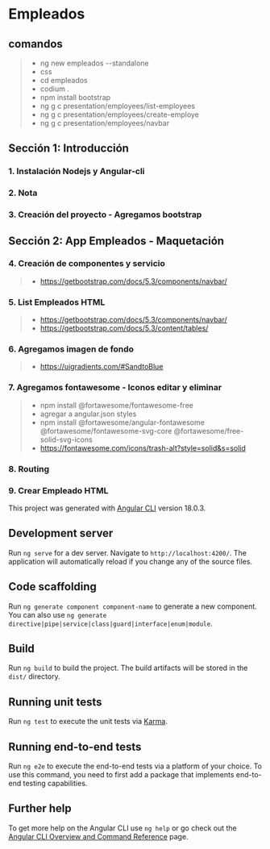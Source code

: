 # Empleados

## comandos
>- ng new empleados --standalone
>- css
>- cd empleados
>- codium .
>- npm install bootstrap
>- ng g c presentation/employees/list-employees
>- ng g c presentation/employees/create-employe
>- ng g c presentation/employees/navbar

## Sección 1: Introducción

### 1. Instalación Nodejs y Angular-cli

### 2. Nota

### 3. Creación del proyecto - Agregamos bootstrap

## Sección 2: App Empleados - Maquetación

### 4. Creación de componentes y servicio
>- https://getbootstrap.com/docs/5.3/components/navbar/

### 5. List Empleados HTML
>- https://getbootstrap.com/docs/5.3/components/navbar/
>- https://getbootstrap.com/docs/5.3/content/tables/

### 6. Agregamos imagen de fondo
>- https://uigradients.com/#SandtoBlue

### 7. Agregamos fontawesome - Iconos editar y eliminar
>- npm install @fortawesome/fontawesome-free
>- agregar a angular.json styles
>- npm install @fortawesome/angular-fontawesome @fortawesome/fontawesome-svg-core @fortawesome/free-solid-svg-icons
>- https://fontawesome.com/icons/trash-alt?style=solid&s=solid


### 8. Routing

### 9. Crear Empleado HTML


This project was generated with [Angular CLI](https://github.com/angular/angular-cli) version 18.0.3.

## Development server

Run `ng serve` for a dev server. Navigate to `http://localhost:4200/`. The application will automatically reload if you change any of the source files.

## Code scaffolding

Run `ng generate component component-name` to generate a new component. You can also use `ng generate directive|pipe|service|class|guard|interface|enum|module`.

## Build

Run `ng build` to build the project. The build artifacts will be stored in the `dist/` directory.

## Running unit tests

Run `ng test` to execute the unit tests via [Karma](https://karma-runner.github.io).

## Running end-to-end tests

Run `ng e2e` to execute the end-to-end tests via a platform of your choice. To use this command, you need to first add a package that implements end-to-end testing capabilities.

## Further help

To get more help on the Angular CLI use `ng help` or go check out the [Angular CLI Overview and Command Reference](https://angular.dev/tools/cli) page.

